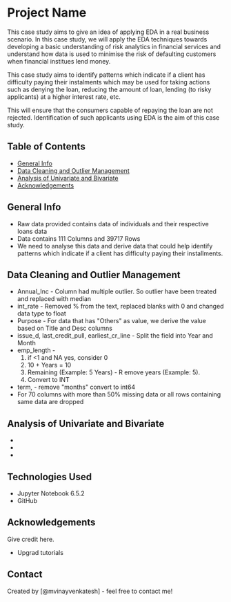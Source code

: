 # Project Name
This case study aims to give an idea of applying EDA in a real business scenario. In this case study, we will apply the EDA techniques towards developing a basic understanding of risk analytics in financial services and understand how data is used to minimise the risk of defaulting customers when financial institues lend money.

This case study aims to identify patterns which indicate if a client has difficulty paying their instalments which may be used for taking actions such as denying the loan, reducing the amount of loan, lending (to risky applicants) at a higher interest rate, etc.

This will ensure that the consumers capable of repaying the loan are not rejected. Identification of such applicants using EDA is the aim of this case study.


## Table of Contents
* [General Info](#general-information)
* [Data Cleaning and Outlier Management](#DC-OM)
* [Analysis of Univariate and Bivariate](#conclusions)
* [Acknowledgements](#acknowledgements)


## General Info
- Raw data provided contains data of individuals and their respective loans data
- Data contains 111 Columns and 39717 Rows
- We need to analyse this data and derive data that could help identify patterns which indicate if a client has difficulty paying their installments. 


## Data Cleaning and Outlier Management
- Annual_Inc - Column had multiple outlier. So outlier have been treated and replaced with median
- int_rate - Removed % from the text, replaced blanks with 0 and changed data type to float
- Purpose - For data that has "Others" as value, we derive the value based on Title and Desc columns
- issue_d, last_credit_pull, earliest_cr_line - Split the field into Year and Month
- emp_length - 
	1. if <1 and NA yes, consider 0 
   	2. 10 + Years = 10 
   	3. Remaining (Example: 5 Years)  - R	emove years (Example: 5). 
   	4. Convert to INT
- term, - remove "months" convert to int64
- For 70 columns with more than 50% missing data or all rows containing same data are dropped


## Analysis of Univariate and Bivariate
-
-
-


## Technologies Used
- Jupyter Notebook 6.5.2
- GitHub 


## Acknowledgements
Give credit here.
- Upgrad tutorials


## Contact
Created by [@mvinayvenkatesh] - feel free to contact me!

